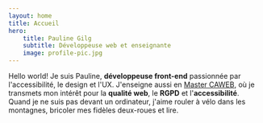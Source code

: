 ```yaml
---
layout: home
title: Accueil
hero:
    title: Pauline Gilg
    subtitle: Développeuse web et enseignante
    image: profile-pic.jpg
---
```


Hello world! Je suis Pauline, **développeuse front-end** passionnée par l'accessibilité, le design et l'UX.
J'enseigne aussi en [Master CAWEB](https://mastercaweb.unistra.fr/), où je transmets mon intérêt pour la **qualité web**, le **RGPD** et l'**accessibilité**. 
Quand je ne suis pas devant un ordinateur, j'aime rouler à vélo dans les montagnes, bricoler mes fidèles deux-roues et lire.